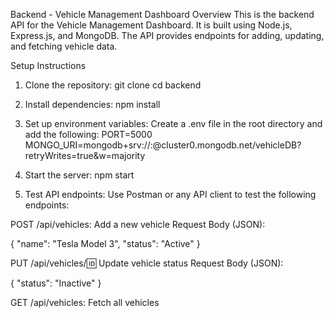 Backend - Vehicle Management Dashboard
Overview
This is the backend API for the Vehicle Management Dashboard. It is built using Node.js, Express.js, and MongoDB. The API provides endpoints for adding, updating, and fetching vehicle data.

Setup Instructions
1. Clone the repository:
git clone <repository-url>
cd backend

2. Install dependencies:
npm install

3. Set up environment variables: Create a .env file in the root directory and add the following:
PORT=5000
MONGO_URI=mongodb+srv://<username>:<password>@cluster0.mongodb.net/vehicleDB?retryWrites=true&w=majority

4. Start the server:
npm start

5. Test API endpoints: Use Postman or any API client to test the following endpoints:

POST /api/vehicles: Add a new vehicle
Request Body (JSON):

{
  "name": "Tesla Model 3",
  "status": "Active"
}


PUT /api/vehicles/:id: Update vehicle status
Request Body (JSON):

{
  "status": "Inactive"
}

GET /api/vehicles: Fetch all vehicles